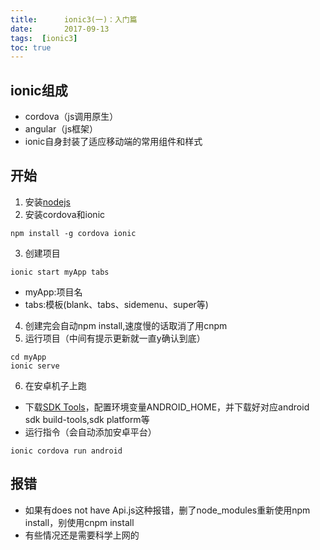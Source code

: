 ```yaml
---
title:      ionic3(一)：入门篇
date:       2017-09-13
tags:  [ionic3]	
toc: true
---
```


## ionic组成

- cordova（js调用原生）
- angular（js框架）
- ionic自身封装了适应移动端的常用组件和样式

## 开始

1. 安装[nodejs](https://nodejs.org/zh-cn/)
2. 安装cordova和ionic
```
npm install -g cordova ionic
```
3. 创建项目
```
ionic start myApp tabs
```
- myApp:项目名
- tabs:模板(blank、tabs、sidemenu、super等)
4. 创建完会自动npm install,速度慢的话取消了用cnpm
5. 运行项目（中间有提示更新就一直y确认到底）
```
cd myApp
ionic serve
```
6. 在安卓机子上跑
- 下载[SDK Tools](http://www.androiddevtools.cn/)，配置环境变量ANDROID_HOME，并下载好对应android sdk build-tools,sdk platform等
- 运行指令（会自动添加安卓平台）
```
ionic cordova run android
```

## 报错
- 如果有does not have Api.js这种报错，删了node_modules重新使用npm install，别使用cnpm install
- 有些情况还是需要科学上网的